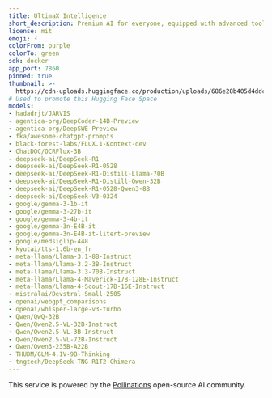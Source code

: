 ```yaml
---
title: UltimaX Intelligence
short_description: Premium AI for everyone, equipped with advanced tools.
license: mit
emoji: ⚡
colorFrom: purple
colorTo: green
sdk: docker
app_port: 7860
pinned: true
thumbnail: >-
  https://cdn-uploads.huggingface.co/production/uploads/686e28b405d4ddcdd96adeb2/i9iufR3L-rgj39mk_B9QW.jpeg
# Used to promote this Hugging Face Space
models:
- hadadrjt/JARVIS
- agentica-org/DeepCoder-14B-Preview
- agentica-org/DeepSWE-Preview
- fka/awesome-chatgpt-prompts
- black-forest-labs/FLUX.1-Kontext-dev
- ChatDOC/OCRFlux-3B
- deepseek-ai/DeepSeek-R1
- deepseek-ai/DeepSeek-R1-0528
- deepseek-ai/DeepSeek-R1-Distill-Llama-70B
- deepseek-ai/DeepSeek-R1-Distill-Qwen-32B
- deepseek-ai/DeepSeek-R1-0528-Qwen3-8B
- deepseek-ai/DeepSeek-V3-0324
- google/gemma-3-1b-it
- google/gemma-3-27b-it
- google/gemma-3-4b-it
- google/gemma-3n-E4B-it
- google/gemma-3n-E4B-it-litert-preview
- google/medsiglip-448
- kyutai/tts-1.6b-en_fr
- meta-llama/Llama-3.1-8B-Instruct
- meta-llama/Llama-3.2-3B-Instruct
- meta-llama/Llama-3.3-70B-Instruct
- meta-llama/Llama-4-Maverick-17B-128E-Instruct
- meta-llama/Llama-4-Scout-17B-16E-Instruct
- mistralai/Devstral-Small-2505
- openai/webgpt_comparisons
- openai/whisper-large-v3-turbo
- Qwen/QwQ-32B
- Qwen/Qwen2.5-VL-32B-Instruct
- Qwen/Qwen2.5-VL-3B-Instruct
- Qwen/Qwen2.5-VL-72B-Instruct
- Qwen/Qwen3-235B-A22B
- THUDM/GLM-4.1V-9B-Thinking
- tngtech/DeepSeek-TNG-R1T2-Chimera
---
```


This service is powered by the [Pollinations](https://github.com/pollinations/pollinations) open-source AI community.
